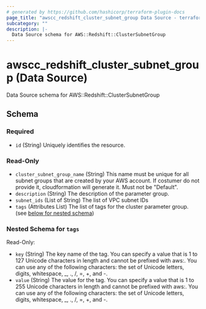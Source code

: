 ```yaml
---
# generated by https://github.com/hashicorp/terraform-plugin-docs
page_title: "awscc_redshift_cluster_subnet_group Data Source - terraform-provider-awscc"
subcategory: ""
description: |-
  Data Source schema for AWS::Redshift::ClusterSubnetGroup
---
```


# awscc_redshift_cluster_subnet_group (Data Source)

Data Source schema for AWS::Redshift::ClusterSubnetGroup



<!-- schema generated by tfplugindocs -->
## Schema

### Required

- `id` (String) Uniquely identifies the resource.

### Read-Only

- `cluster_subnet_group_name` (String) This name must be unique for all subnet groups that are created by your AWS account. If costumer do not provide it, cloudformation will generate it. Must not be "Default".
- `description` (String) The description of the parameter group.
- `subnet_ids` (List of String) The list of VPC subnet IDs
- `tags` (Attributes List) The list of tags for the cluster parameter group. (see [below for nested schema](#nestedatt--tags))

<a id="nestedatt--tags"></a>
### Nested Schema for `tags`

Read-Only:

- `key` (String) The key name of the tag. You can specify a value that is 1 to 127 Unicode characters in length and cannot be prefixed with aws:. You can use any of the following characters: the set of Unicode letters, digits, whitespace, _, ., /, =, +, and -.
- `value` (String) The value for the tag. You can specify a value that is 1 to 255 Unicode characters in length and cannot be prefixed with aws:. You can use any of the following characters: the set of Unicode letters, digits, whitespace, _, ., /, =, +, and -.
